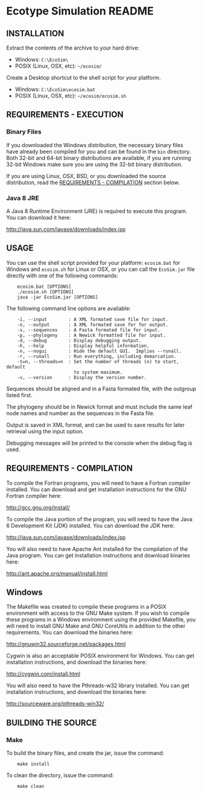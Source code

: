 Ecotype Simulation README
=========================


## INSTALLATION

Extract the contents of the archive to your hard drive:
* Windows: `C:\EcoSim\`
* POSIX (Linux, OSX, etc): `~/ecosim/`

Create a Desktop shortcut to the shell script for your platform.
* Windows: `C:\EcoSim\ecosim.bat`
* POSIX (Linux, OSX, etc): `~/ecosim/ecosim.sh`


## REQUIREMENTS - EXECUTION

### Binary Files

If you downloaded the Windows distribution, the necessary binary files have
already been compiled for you and can be found in the `bin` directory. Both
32-bit and 64-bit binary distributions are available, if you are running
32-bit Windows make sure you are using the 32-bit binary distribution.

If you are using Linux, OSX, BSD, or you downloaded the source distribution,
read the [REQUIREMENTS - COMPILATION](#requirements---compilation) section
below.

### Java 8 JRE

A Java 8 Runtime Environment (JRE) is required to execute this program.  You
can download it here:

http://java.sun.com/javase/downloads/index.jsp


## USAGE

You can use the shell script provided for your platform: `ecosim.bat` for
Windows and `ecosim.sh` for Linux or OSX, or you can call the `EcoSim.jar`
file directly with one of the following commands:

        ecosim.bat [OPTIONS]
        ./ecosim.sh [OPTIONS]
        java -jar EcoSim.jar [OPTIONS]

The following command line options are available:

        -i, --input        : A XML formated save file for input.
        -o, --output       : A XML formated save for for output.
        -s, --sequences    : A Fasta formated file for input.
        -p, --phylogeny    : A Newick formatted file for input.
        -d, --debug        : Display debugging output.
        -h, --help         : Display helpful information.
        -n, --nogui        : Hide the default GUI.  Implies --runall.
        -r, --runall       : Run everything, including demarcation.
        -t=n, --threads=n  : Set the number of threads (n) to start, default
                             to system maximum.
        -v, --version      : Display the version number.

Sequences should be aligned and in a Fasta formated file, with the outgroup
listed first.

The phylogeny should be in Newick format and must include the same leaf node
names and number as the sequences in the Fasta file.

Output is saved in XML format, and can be used to save results for later
retrieval using the input option.

Debugging messages will be printed to the console when the debug flag is used.

## REQUIREMENTS - COMPILATION

To compile the Fortran programs, you will need to have a Fortran compiler
installed.  You can download and get installation instructions for the
GNU Fortran compiler here:

http://gcc.gnu.org/install/

To compile the Java portion of the program, you will need to have the Java 6
Development Kit (JDK) installed.  You can download the JDK here:

http://java.sun.com/javase/downloads/index.jsp

You will also need to have Apache Ant installed for the compilation of the
Java program.  You can get installation instructions and download binaries
here:

http://ant.apache.org/manual/install.html

## Windows

The Makefile was created to compile these programs in a POSIX environment with
access to the GNU Make system.  If you wish to compile these programs in a
Windows environment using the provided Makefile, you will need to install
GNU Make and GNU CoreUtils in addition to the other requirements.  You can
download the binaries here:

http://gnuwin32.sourceforge.net/packages.html

Cygwin is also an acceptable POSIX environment for Windows.  You can get
installation instructions, and download the binaries here:

http://cygwin.com/install.html

You will also need to have the Pthreads-w32 library installed.  You can get
installation instructions, and download the binaries here:

http://sourceware.org/pthreads-win32/


## BUILDING THE SOURCE

### Make

To build the binary files, and create the jar, issue the command:

        make install

To clean the directory, issue the command:

        make clean


